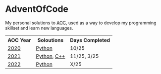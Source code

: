 # AdventOfCode
My personal solutions to [AOC](https://adventofcode.com/), used as a way to develop my programming skillset and learn new languages.

<table>
  <tr>
    <th>AOC Year</th>
    <th>Soloutions</th>
    <th>Days Completed</th>
  </tr>
  <tr>
    <td><a href="https://adventofcode.com/2020">2020</a></td>
    <td><a href="https://github.com/Shellywell123/AdventOfCode/tree/main/AdventOfCode2020/Python">Python</a></td>
    <td>10/25</td>
  </tr>
  <tr>
    <td><a href="https://adventofcode.com/2021">2021</a></td>
    <td><a href="https://github.com/Shellywell123/AdventOfCode/tree/main/AdventOfCode2021/Python">Python</a>, <a href="https://github.com/Shellywell123/AdventOfCode/tree/main/AdventOfCode2021/C++">C++</a></td>
    <td>11/25, 3/25</td>
  </tr>
  <tr>
    <td><a href="https://adventofcode.com/2022">2022</a></td>
    <td><a href="https://github.com/Shellywell123/AdventOfCode/tree/main/AdventOfCode2021/Python">Python</a></td>
    <td>X/25</td>
  </tr>
</table>
